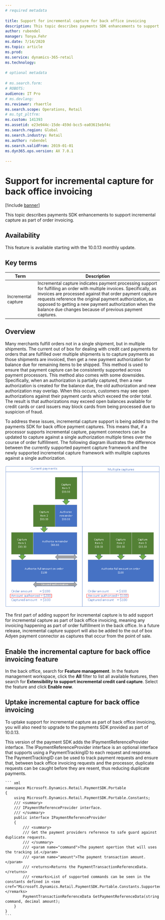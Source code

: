 ```yaml
---
# required metadata

title: Support for incremental capture for back office invoicing
description: This topic describes payments SDK enhancements to support incremental capture as part of order invoicing
author: rubendel
manager: Tonya.Fehr
ms.date: 7/14/2020
ms.topic: article
ms.prod: 
ms.service: dynamics-365-retail
ms.technology: 

# optional metadata

# ms.search.form: 
# ROBOTS: 
audience: IT Pro
# ms.devlang: 
ms.reviewer: rhaertle
ms.search.scope: Operations, Retail
# ms.tgt_pltfrm: 
ms.custom: 141393
ms.assetid: e23e944c-15de-459d-bcc5-ea03615ebf4c
ms.search.region: Global
ms.search.industry: Retail
ms.author: rubendel
ms.search.validFrom: 2019-01-01
ms.dyn365.ops.version: AX 7.0.1

---
```


# Support for incremental capture for back office invoicing

[!include [banner](../includes/banner.md)]

This topic describes payments SDK enhancements to support incremental capture as part of order invoicing.

## Availability

This feature is available starting with the 10.0.13 monthly update.

## Key terms

| Term | Description |
|---|---|
| Incremental capture | Incremental capture indicates payment processing support for fulfilling an order with multiple invoices. Specifically, as invoices are processed against that order payment capture requests reference the original payment authorization, as opposed to getting a new payment authorization when the balance due changes because of previous payment captures. |

## Overview

Many merchants fulfill orders not in a single shipment, but in multiple shipments. The current out of box for dealing with credit card payments for orders that are fulfilled over multiple shipments is to capture payments as those shipments are invoiced, then get a new payment authorization for balance due for remaining items to be shipped. This method is used to ensure that payment capture can be consistently supported across payment processors. This method also comes with some downsides. Specifically, when an authorization is partially captured, then a new authorization is created for the balance due, the old authorization and new authorization may overlap. When this occurs, customers may see open authorizations against their payment cards which exceed the order total. The result is that authorizations may exceed open balances available for credit cards or card issuers may block cards from being processed due to suspicion of fraud. 

To address these issues, incremental capture support is being added to the payments SDK for back office payment captures. This means that, if a processor supports incremental capture, payment connectors can be updated to capture against a single authorization multiple times over the course of order fulfillment. The following diagram illustrates the difference between the currently supported payment capture framework and the newly supported incremental capture framework with mulitple captures against a single authorization. 

![Current payment capture framework vs. Incremental capture](../dev-itpro/media/INC_DIFF.png)

The first part of adding support for incremental capture is to add support for incremental capture as part of back office invoicing, meaning any invoicing happening as part of order fulfillment in the back office. In a future release, incremental capture support will also be added to the out of box Adyen payment connector as captures that occur from the point of sale. 

## Enable the incremental capture for back office invoicing feature

In the back office, search for **Feature management**. In the feature management workspace, click the **All** filter to list all available features, then search for **Extensibility to support incremental credit card capture**. Select the feature and click **Enable now**. 

## Uptake incremental capture for back office invoicing

To uptake support for incremental capture as part of back office invoicing, you will also need to upgrade to the payments SDK provided as part of 10.0.13. 

This version of the payment SDK adds the IPaymentReferenceProvider interface. The IPaymentReferenceProvider interface is an optional interface that supports using a PaymentTrackingID to each request and response. The PaymentTrackingID can be used to track payment requests and ensure that, between back office invoicing requests and the processor, duplicate requests can be caught before they are resent, thus reducing duplicate payments. 

    ``` xml
    namespace Microsoft.Dynamics.Retail.PaymentSDK.Portable
    {
        using Microsoft.Dynamics.Retail.PaymentSDK.Portable.Constants;
        /// <summary>
        /// IPaymentReferenceProvider interface.
        /// </summary>
        public interface IPaymentReferenceProvider
        {
            /// <summary>
            /// Get the payment providers reference to safe guard against duplicate requests.
            /// </summary>
            /// <param name="command">The payment opertion that will uses the tracking id.</param>
            /// <param name="amount">The payment transaction amount.</param>
            /// <returns>Returns the PaymentTransactionReferenceData.</returns>
            /// <remarks>List of supported commands can be seen in the constants defined in <see cref="Microsoft.Dynamics.Retail.PaymentSDK.Portable.Constants.SupportedCorrelationCommands"/></remarks>
            PaymentTransactionReferenceData GetPaymentReferenceData(string command, decimal amount);
        }
    }
    ```

